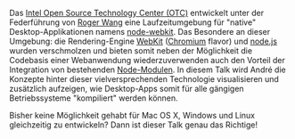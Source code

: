 ﻿Das [Intel Open Source Technology Center (OTC)](http://www.intel.com/cd/corporate/icsc/apac/eng/teams/331393.htm) entwickelt unter der Federführung von [Roger Wang](https://github.com/rogerwang) eine Laufzeitumgebung für "native" Desktop-Applikationen namens [node-webkit](https://github.com/rogerwang/node-webkit). Das Besondere an dieser Umgebung: die Rendering-Engine [WebKit](http://www.webkit.org/) ([Chromium](http://www.chromium.org/) flavor) und [node.js](http://nodejs.org) wurden verschmolzen und bieten somit neben der Möglichkeit die Codebasis einer Webanwendung wiederzuverwenden auch den Vorteil der Integration von bestehenden [Node-Modulen](https://npmjs.org/). In diesem Talk wird André die Konzepte hinter dieser vielversprechenden Technologie visualisieren und zusätzlich aufzeigen, wie Desktop-Apps somit für alle gängigen Betriebssysteme "kompiliert" werden können.

Bisher keine Möglichkeit gehabt für Mac OS X, Windows und Linux gleichzeitig zu entwickeln? Dann ist dieser Talk genau das Richtige!